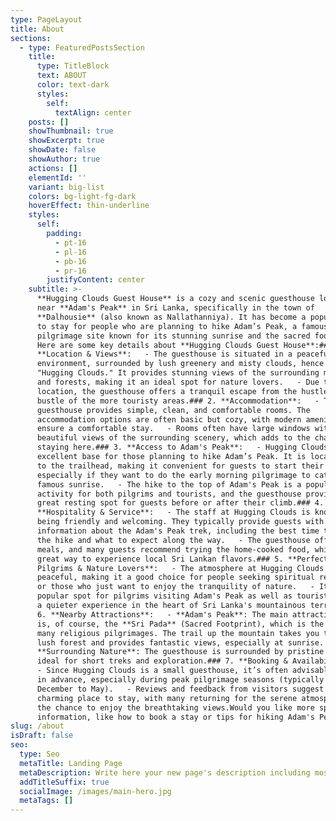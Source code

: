 ```yaml
---
type: PageLayout
title: About
sections:
  - type: FeaturedPostsSection
    title:
      type: TitleBlock
      text: ABOUT
      color: text-dark
      styles:
        self:
          textAlign: center
    posts: []
    showThumbnail: true
    showExcerpt: true
    showDate: false
    showAuthor: true
    actions: []
    elementId: ''
    variant: big-list
    colors: bg-light-fg-dark
    hoverEffect: thin-underline
    styles:
      self:
        padding:
          - pt-16
          - pl-16
          - pb-16
          - pr-16
        justifyContent: center
    subtitle: >-
      **Hugging Clouds Guest House** is a cozy and scenic guesthouse located
      near **Adam's Peak** in Sri Lanka, specifically in the town of
      **Dalhousie** (also known as Nallathanniya). It has become a popular place
      to stay for people who are planning to hike Adam’s Peak, a famous
      pilgrimage site known for its stunning sunrise and the sacred footprint.
      Here are some key details about **Hugging Clouds Guest House**:### 1.
      **Location & Views**:   - The guesthouse is situated in a peaceful, serene
      environment, surrounded by lush greenery and misty clouds, hence the name
      "Hugging Clouds." It provides stunning views of the surrounding mountains
      and forests, making it an ideal spot for nature lovers.   - Due to its
      location, the guesthouse offers a tranquil escape from the hustle and
      bustle of the more touristy areas.### 2. **Accommodation**:   - The
      guesthouse provides simple, clean, and comfortable rooms. The
      accommodation options are often basic but cozy, with modern amenities to
      ensure a comfortable stay.   - Rooms often have large windows with
      beautiful views of the surrounding scenery, which adds to the charm of
      staying here.### 3. **Access to Adam's Peak**:   - Hugging Clouds is an
      excellent base for those planning to hike Adam’s Peak. It is located close
      to the trailhead, making it convenient for guests to start their ascent,
      especially if they want to do the early morning pilgrimage to catch the
      famous sunrise.   - The hike to the top of Adam's Peak is a popular
      activity for both pilgrims and tourists, and the guesthouse provides a
      great resting spot for guests before or after their climb.### 4.
      **Hospitality & Service**:   - The staff at Hugging Clouds is known for
      being friendly and welcoming. They typically provide guests with useful
      information about the Adam's Peak trek, including the best time to start
      the hike and what to expect along the way.   - The guesthouse offers
      meals, and many guests recommend trying the home-cooked food, which is a
      great way to experience local Sri Lankan flavors.### 5. **Perfect for
      Pilgrims & Nature Lovers**:   - The atmosphere at Hugging Clouds is
      peaceful, making it a good choice for people seeking spiritual reflection
      or those who just want to enjoy the tranquility of nature.   - It’s a
      popular spot for pilgrims visiting Adam's Peak as well as tourists seeking
      a quieter experience in the heart of Sri Lanka's mountainous terrain.###
      6. **Nearby Attractions**:   - **Adam's Peak**: The main attraction nearby
      is, of course, the **Sri Pada** (Sacred Footprint), which is the focus of
      many religious pilgrimages. The trail up the mountain takes you through
      lush forest and provides fantastic views, especially at sunrise.   -
      **Surrounding Nature**: The guesthouse is surrounded by pristine nature,
      ideal for short treks and exploration.### 7. **Booking & Availability**:  
      - Since Hugging Clouds is a small guesthouse, it’s often advisable to book
      in advance, especially during peak pilgrimage seasons (typically from
      December to May).   - Reviews and feedback from visitors suggest it’s a
      charming place to stay, with many returning for the serene atmosphere and
      the chance to enjoy the breathtaking views.Would you like more specific
      information, like how to book a stay or tips for hiking Adam's Peak?
slug: /about
isDraft: false
seo:
  type: Seo
  metaTitle: Landing Page
  metaDescription: Write here your new page's description including most relevant keywords.
  addTitleSuffix: true
  socialImage: /images/main-hero.jpg
  metaTags: []
---
```

